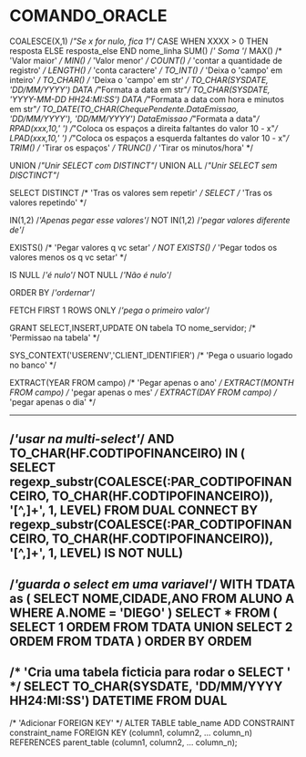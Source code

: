 # COMANDO_ORACLE

COALESCE(X,1) /*"Se x for nulo, fica 1"*/
CASE WHEN XXXX > 0 THEN resposta ELSE resposta_else END nome_linha
SUM() /*' Soma '*/
MAX() /* 'Valor maior' */
MIN() /* 'Valor menor' */
COUNT() /* 'contar a quantidade de registro' */
LENGTH() /* 'conta caractere' */
TO_INT() /* 'Deixa o 'campo' em inteiro' */
TO_CHAR() /* 'Deixa o 'campo' em str' */
TO_CHAR(SYSDATE, 'DD/MM/YYYY') DATA /*"Formata a data em str"*/
TO_CHAR(SYSDATE, 'YYYY-MM-DD HH24:MI:SS') DATA /*"Formata a data com hora e minutos em str"*/
TO_DATE(TO_CHAR(ChequePendente.DataEmissao, 'DD/MM/YYYY'), 'DD/MM/YYYY') DataEmissao /*"Formata a data"*/
RPAD(xxx,10,' ') /*"Coloca os espaços a direita faltantes do valor 10 - x"*/
LPAD(xxx,10,' ') /*"Coloca os espaços a esquerda faltantes do valor 10 - x"*/
TRIM() /* 'Tirar os espaços' */
TRUNC() /* 'Tirar os minutos/hora' */

UNION /*"Unir SELECT com DISTINCT"*/
UNION ALL /*"Unir SELECT sem DISCTINCT"*/

SELECT DISTINCT /* 'Tras os valores sem repetir' */
SELECT /* 'Tras os valores repetindo' */

IN(1,2) /*'Apenas pegar esse valores'*/
NOT IN(1,2) /*'pegar valores diferente de'*/

EXISTS() /* 'Pegar valores q vc setar' */
NOT EXISTS() /* 'Pegar todos os valores menos os q vc setar' */

IS NULL /*'é nulo'*/
NOT NULL /*'Não é nulo'*/

ORDER BY /*'ordernar'*/

FETCH FIRST 1 ROWS ONLY /*'pega o primeiro valor'*/

GRANT SELECT,INSERT,UPDATE ON tabela TO nome_servidor; /* 'Permissao na tabela' */

SYS_CONTEXT('USERENV','CLIENT_IDENTIFIER') /* 'Pega o usuario logado no banco' */

EXTRACT(YEAR FROM campo) /* 'Pegar apenas o ano' */
EXTRACT(MONTH FROM campo) /* 'pegar apenas o mes' */
EXTRACT(DAY FROM campo) /* 'pegar apenas o dia' */

-------------------------
/*'usar na multi-select'*/
AND TO_CHAR(HF.CODTIPOFINANCEIRO) IN (  
             SELECT
                 regexp_substr(COALESCE(:PAR_CODTIPOFINANCEIRO, TO_CHAR(HF.CODTIPOFINANCEIRO)), '[^,]+', 1, LEVEL)
        	 FROM
                 DUAL
             CONNECT BY
              	regexp_substr(COALESCE(:PAR_CODTIPOFINANCEIRO, TO_CHAR(HF.CODTIPOFINANCEIRO)), '[^,]+', 1, LEVEL) IS NOT NULL)
-------------------------
/*'guarda o select em uma variavel'*/
WITH TDATA as (
  SELECT NOME,CIDADE,ANO
  FROM ALUNO A
  WHERE A.NOME = 'DIEGO'
)
SELECT *
FROM ( 
      SELECT 1 ORDEM
      FROM TDATA
      UNION
      SELECT 2 ORDEM
      FROM TDATA
)
ORDER BY ORDEM
-------------------------
/* 'Cria uma tabela ficticia para rodar o SELECT ' */
SELECT
	TO_CHAR(SYSDATE, 'DD/MM/YYYY HH24:MI:SS') DATETIME
FROM DUAL
-------------------------
/* 'Adicionar FOREIGN KEY' */
ALTER TABLE table_name
ADD CONSTRAINT constraint_name
   FOREIGN KEY (column1, column2, ... column_n)
   REFERENCES parent_table (column1, column2, ... column_n);
